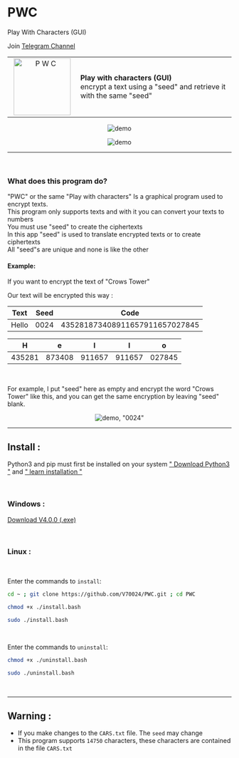 # PWC

Play With Characters (GUI)

<div align="left">

Join [Telegram Channel](https://t.me/Crows_Tower/ "@Crows_Tower")

</div>

<div align="center">




<table  style="border-style: none;">
<tr>
<td style="width: 140px; text-align: center;">
<img width="128px" src="https://i.ibb.co/mX414Yb/icon.png" alt="P W C"/>
</td>
<td>
<strong>Play with characters (GUI)</strong>
</br>encrypt a text using a "seed" and retrieve it with the same "seed"
</td>
</tr>
</table>



![demo](https://i.ibb.co/Bs7TMt7/pwc.png)

![demo](https://img.shields.io/badge/python_versionss-3.8.10-green?style=for-the-badge&logo=appveyor, "3.8.10")

</div>

----
</br>

### **What does this program do?**

"PWC" or the same "Play with characters" Is a graphical program used to encrypt texts.</br>
This program only supports texts and with it you can convert your texts to numbers</br>
You must use "seed" to create the ciphertexts</br>
In this app "seed" is used to translate encrypted texts or to create ciphertexts</br>
All "seed"s are unique and none is like the other</br>

#### **Example:**

If you want to encrypt the text of "Crows Tower"

Our text will be encrypted this way :

|Text|Seed|Code|
|----|----|----|
|Hello|0024|435281873408911657911657027845|

|H|e|l|l|o|
|----|----|----|----|----|
|435281|873408|911657|911657|027845|

</br>

For example, I put "seed" here as empty and encrypt the word "Crows Tower" like this, and you can get the same encryption by leaving "seed" blank.

<div align="center">

![demo, "0024"](https://i.ibb.co/nfVPGnr/PWC-1.png, "0024")

</div>

----

## **Install :**  

Python3 and pip must first be installed on your system [" Download Python3 "](https://www.python.org/downloads/") and [" learn installation "](https://realpython.com/installing-python/)

<br>

### **Windows :**
[Download V4.0.0 (.exe)](https://github.com/V70024/PWC/releases/download/untagged-1569f67c4685a6bbad9f/PWC_v4-0-0.exe)

<br>

### **Linux :**

<br>

Enter the commands to `install`:

```bash  
cd ~ ; git clone https://github.com/V70024/PWC.git ; cd PWC
```

```bash  
chmod +x ./install.bash
```

```bash  
sudo ./install.bash
```
<br>

Enter the commands to `uninstall`:

```bash  
chmod +x ./uninstall.bash
```

```bash  
sudo ./uninstall.bash
```
</br>

----

## **Warning :**  

- If you make changes to the `CARS.txt` file. The `seed` may change
- This program supports `14750` characters, these characters are contained in the file `CARS.txt`
